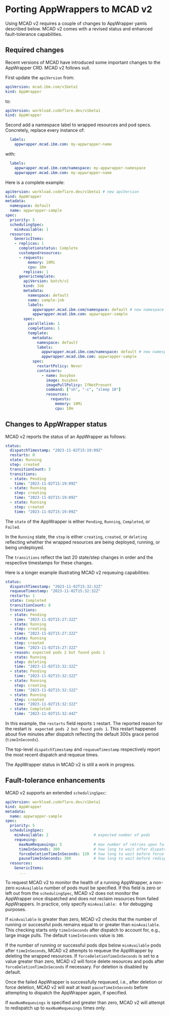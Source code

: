 # Porting AppWrappers to MCAD v2

Using MCAD v2 requires a couple of changes to AppWrapper yamls described
below. MCAD v2 comes with a revised status and enhanced fault-tolerance capabilities.

## Required changes

Recent versions of MCAD have introduced some important changes to the AppWrapper
CRD. MCAD v2 follows suit.

First update the `apiVersion` from:
```yaml
apiVersion: mcad.ibm.com/v1beta1
kind: AppWrapper
```
to:
```yaml
apiVersion: workload.codeflare.dev/v1beta1
kind: AppWrapper
```
Second add a namespace label to wrapped resources and pod specs. Concretely,
replace every instance of:
```yaml
  labels:
    appwrapper.mcad.ibm.com: my-appwrapper-name
```
with:
```yaml
  labels:
    appwrapper.mcad.ibm.com/namespace: my-appwrapper-namespace
    appwrapper.mcad.ibm.com: my-appwrapper-name
```

Here is a complete example:
```yaml
apiVersion: workload.codeflare.dev/v1beta1 # new apiVersion
kind: AppWrapper
metadata:
  namespace: default
  name: appwrapper-sample
spec:
  priority: 5
  schedulingSpec:
    minAvailable: 1
  resources:
    GenericItems:
    - replicas: 1
      completionstatus: Complete
      custompodresources:
      - requests:
          memory: 10Mi
          cpu: 10m
        replicas: 1
      generictemplate:
        apiVersion: batch/v1
        kind: Job
        metadata:
          namespace: default
          name: sample-job
          labels:
            appwrapper.mcad.ibm.com/namespace: default # new namespace label
            appwrapper.mcad.ibm.com: appwrapper-sample
        spec:
          parallelism: 1
          completions: 1
          template:
            metadata:
              namespace: default
              labels:
                appwrapper.mcad.ibm.com/namespace: default # new namespace label
                appwrapper.mcad.ibm.com: appwrapper-sample
            spec:
              restartPolicy: Never
              containers:
                - name: busybox
                  image: busybox
                  imagePullPolicy: IfNotPresent
                  command: ["sh", "-c", "sleep 10"]
                  resources:
                    requests:
                      memory: 10Mi
                      cpu: 10m
```

## Changes to AppWrapper status

MCAD v2 reports the status of an AppWrapper as follows:
```yaml
status:
  dispatchTimestamp: "2023-11-02T15:19:09Z"
  restarts: 0
  state: Running
  step: created
  transitionCount: 3
  transitions:
  - state: Pending
    time: "2023-11-02T15:19:09Z"
  - state: Running
    step: creating
    time: "2023-11-02T15:19:09Z"
  - state: Running
    step: created
    time: "2023-11-02T15:19:09Z"
```

The `state` of the AppWrapper is either `Pending`, `Running`, `Completed`, or
`Failed`.

In the `Running` state, the `step` is either `creating`, `created`, or
`deleting` reflecting whether the wrapped resources are being deployed, running,
or being undeployed.

The `transitions` reflect the last 20 state/step changes in order and the
respective timestamps for these changes.

Here is a longer example illustrating MCAD v2 requeuing capabilities:
```yaml
status:
  dispatchTimestamp: "2023-11-02T15:32:32Z"
  requeueTimestamp: "2023-11-02T15:32:32Z"
  restarts: 1
  state: Completed
  transitionCount: 8
  transitions:
  - state: Pending
    time: "2023-11-02T15:27:32Z"
  - state: Running
    step: creating
    time: "2023-11-02T15:27:32Z"
  - state: Running
    step: created
    time: "2023-11-02T15:27:32Z"
  - reason: expected pods 2 but found pods 1
    state: Running
    step: deleting
    time: "2023-11-02T15:32:32Z"
  - state: Pending
    time: "2023-11-02T15:32:32Z"
  - state: Running
    step: creating
    time: "2023-11-02T15:32:32Z"
  - state: Running
    step: created
    time: "2023-11-02T15:32:32Z"
  - state: Completed
    time: "2023-11-02T15:32:44Z"
```
In this example, the `restarts` field reports `1` restart. The reported reason
for the restart is ` expected pods 2 but found pods 1`. This restart happened
about five minutes after dispatch reflecting the default 300s grace period
(`timeInSeconds`).

The top-level `dispatchTimestamp` and `requeueTimestamp` respectively report the
most recent dispatch and requeue times.

The AppWrapper status in MCAD v2 is still a work in progress.

## Fault-tolerance enhancements

MCAD v2 supports an extended `schedulingSpec`:

```yaml
apiVersion: workload.codeflare.dev/v1beta1
kind: AppWrapper
metadata:
  name: appwrapper-sample
spec:
  priority: 5
  schedulingSpec:
    minAvailable: 2                    # expected number of pods
    requeuing:
      maxNumRequeuings: 5              # max number of retries upon failure
      timeInSeconds: 300               # how long to wait after dispatch before checking pod counts
      forceDeletionTimeInSeconds: 120  # how long to wait before force deletion on requeuing or failure
      pauseTimeInSeconds: 300          # how long to wait before redispatching a requeued AppWrapper
  resources:
    GenericItems:
      ...
```

To request MCAD v2 to monitor the health of a running AppWrapper, a non-zero
`minAvailable` number of pods must be specified. If this field is zero or left
out from the `schedulingSpec`, MCAD v2 does not monitor the AppWrapper once
dispatched and does not reclaim resources from failed AppWrappers. In practice,
only specify `minAvailable: 0` for debugging purposes.

If `minAvailable` is greater than zero, MCAD v2 checks that the number of
running or successful pods remains equal to or greater than `minAvailable`. This
checking starts only `timeInSeconds` after dispatch to account for, e.g., large
image pulls. The default `timeInSeconds` value is `300`.

If the number of running or successful pods dips below `minAvailable` pods after
`timeInSeconds`, MCAD v2 attempts to requeue the AppWrapper by deleting the
wrapped resources. If `forceDeletionTimeInSeconds` is set to a value greater
than zero, MCAD v2 will force delete resources and pods after
`forceDeletionTimeInSeconds` if necessary. For deletion is disabled by default.

Once the failed AppWrapper is successfully requeued, i.e., after deletion or
force deletion, MCAD v2 will wait at least `pauseTimeInSeconds` before
attempting to dispatch the AppWrapper again, if specified.

If `maxNumRequeuings` is specified and greater than zero, MCAD v2 will attempt
to redispatch up to `maxNumRequeuings` times only.

